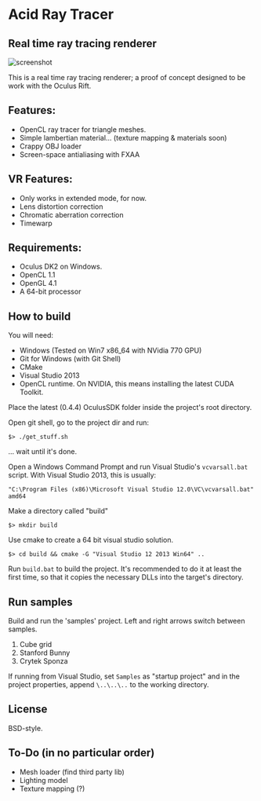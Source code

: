 Acid Ray Tracer
===============

Real time ray tracing renderer
------------------------------

![screenshot](http://i.imgur.com/kyQswNi.png)

This is a real time ray tracing renderer; a proof of concept designed to be work with the Oculus Rift.

Features:
---------

* OpenCL ray tracer for triangle meshes.
* Simple lambertian material... (texture mapping & materials soon)
* Crappy OBJ loader
* Screen-space antialiasing with FXAA

VR Features:
------------

* Only works in extended mode, for now.
* Lens distortion correction
* Chromatic aberration correction
* Timewarp

Requirements:
-------------

* Oculus DK2 on Windows.
* OpenCL 1.1
* OpenGL 4.1
* A 64-bit processor

How to build
------------

You will need:
* Windows (Tested on Win7 x86_64 with NVidia 770 GPU)
* Git for Windows (with Git Shell)
* CMake
* Visual Studio 2013
* OpenCL runtime. On NVIDIA, this means installing the latest CUDA Toolkit.

Place the latest (0.4.4) OculusSDK folder inside the project's root directory.

Open git shell, go to the project dir and run:

    $> ./get_stuff.sh

... wait until it's done.

Open a Windows Command Prompt and run Visual Studio's `vcvarsall.bat` script.
With Visual Studio 2013, this is usually:

    "C:\Program Files (x86)\Microsoft Visual Studio 12.0\VC\vcvarsall.bat" amd64

Make a directory called "build"

    $> mkdir build

Use cmake to create a 64 bit visual studio solution.

    $> cd build && cmake -G "Visual Studio 12 2013 Win64" ..

Run `build.bat` to build the project. It's recommended to do it at least the first time, so that it copies the necessary DLLs into the target's directory.

Run samples
-----------

Build and run the 'samples' project. Left and right arrows switch between samples.

1. Cube grid
2. Stanford Bunny
3. Crytek Sponza

If running from Visual Studio, set `Samples` as "startup project" and in the project properties, append `\..\..\..` to the working directory.

License
-------

BSD-style.

To-Do (in no particular order)
------------------------------

* Mesh loader (find third party lib)
* Lighting model
* Texture mapping (?)
